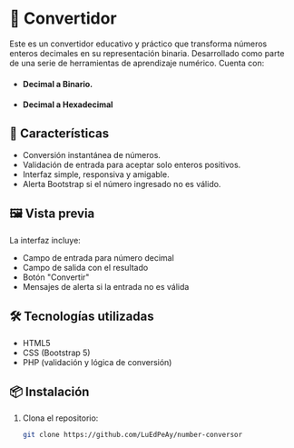 # 🔢 Convertidor

Este es un convertidor educativo y práctico que transforma números enteros decimales en su representación binaria. Desarrollado como parte de una serie de herramientas de aprendizaje numérico. Cuenta con:

- #### Decimal a Binario.
- #### Decimal a Hexadecimal

## 🚀 Características

- Conversión instantánea de números.
- Validación de entrada para aceptar solo enteros positivos.
- Interfaz simple, responsiva y amigable.
- Alerta Bootstrap si el número ingresado no es válido.

## 🖼️ Vista previa

La interfaz incluye:
- Campo de entrada para número decimal
- Campo de salida con el resultado
- Botón "Convertir"
- Mensajes de alerta si la entrada no es válida

## 🛠️ Tecnologías utilizadas

- HTML5
- CSS (Bootstrap 5)
- PHP (validación y lógica de conversión)

## 📦 Instalación

1. Clona el repositorio:
   ```bash
   git clone https://github.com/LuEdPeAy/number-conversor
